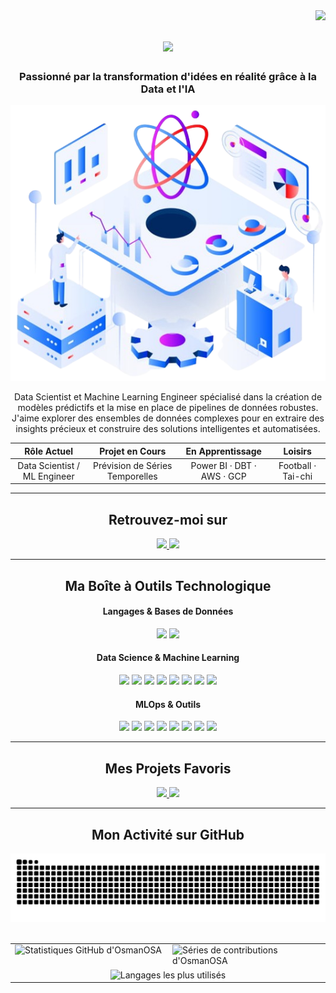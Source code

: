 <img align="right" src="https://visitor-badge.laobi.icu/badge?page_id=OsmanOSA.OsmanOSA" />

<h1 align="center">
  <img src="https://readme-typing-svg.herokuapp.com/?font=Righteous&size=35&center=true&vCenter=true&width=500&height=70&duration=4000&lines=Bonjour!+👋;+Je+suis+Osman+SAID+ALI;" />
</h1>

<h3 align="center">
  Passionné par la transformation d'idées en réalité grâce à la Data et l'IA 
</h3>

<p align="center">
  <img src="https://raw.githubusercontent.com/OsmanOSA/OsmanOSA/main/img_logos/data-science.png" />
</p>

<p align="center">
  Data Scientist et Machine Learning Engineer spécialisé dans la création de modèles prédictifs et la mise en place de pipelines de données robustes. J'aime explorer des ensembles de données complexes pour en extraire des insights précieux et construire des solutions intelligentes et automatisées.
</p>

<div align="center">
  
| Rôle Actuel | Projet en Cours |  En Apprentissage |  Loisirs |
|:---:|:---:|:---:|:---:|
| Data Scientist / ML Engineer | Prévision de Séries Temporelles | Power BI · DBT · AWS · GCP | Football · Tai-chi |

</div>

---

<h2 align="center">Retrouvez-moi sur</h2>

<p align="center">
  <a href="mailto:saidaliosman925@gmail.com">
    <img src="https://img.shields.io/badge/Gmail-D14836?style=for-the-badge&logo=gmail&logoColor=white" />
  </a>
  <a href="https://www.linkedin.com/in/osman-said-ali-90616219a" target="_blank">
    <img src="https://img.shields.io/badge/LinkedIn-0A66C2?style=for-the-badge&logo=linkedin&logoColor=white" />
  </a>
</p>

---

<h2 align="center">Ma Boîte à Outils Technologique</h2>

<div align="center">

  <h4>Langages & Bases de Données</h4>
  <p>
    <img src="https://img.shields.io/badge/Python-3776AB?style=for-the-badge&logo=python&logoColor=white" />
    <img src="https://img.shields.io/badge/SQL-4479A1?style=for-the-badge&logo=postgresql&logoColor=white" />
  </p>

  <h4>Data Science & Machine Learning</h4>
  <p>
    <img src="https://img.shields.io/badge/Pandas-150458?style=for-the-badge&logo=pandas&logoColor=white" />
    <img src="https://img.shields.io/badge/Numpy-013243?style=for-the-badge&logo=numpy&logoColor=white" />
    <img src="https://img.shields.io/badge/Scikit--learn-F7931A?style=for-the-badge&logo=scikit-learn&logoColor=white" />
    <img src="https://img.shields.io/badge/TensorFlow-FF6F00?style=for-the-badge&logo=tensorflow&logoColor=white" />
    <img src="https://img.shields.io/badge/Plotly-3F4F75?style=for-the-badge&logo=plotly&logoColor=white" />
    <img src="https://img.shields.io/badge/Matplotlib-3776AB?style=for-the-badge&logo=matplotlib&logoColor=white" />
    <img src="https://img.shields.io/badge/Statsmodels-1A2C59?style=for-the-badge&logo=python&logoColor=white" />
    <img src="https://img.shields.io/badge/SciPy-8CAAE6?style=for-the-badge&logo=scipy&logoColor=white" />
  </p>
  
  <h4>MLOps & Outils</h4>
  <p>
    <img src="https://img.shields.io/badge/Docker-2496ED?style=for-the-badge&logo=docker&logoColor=white" />
    <img src="https://img.shields.io/badge/Git-F05032?style=for-the-badge&logo=git&logoColor=white" />
    <img src="https://img.shields.io/badge/GitHub-181717?style=for-the-badge&logo=github&logoColor=white" />
    <img src="https://img.shields.io/badge/FastAPI-009688?style=for-the-badge&logo=fastapi&logoColor=white" />
    <img src="https://img.shields.io/badge/Flask-000000?style=for-the-badge&logo=flask&logoColor=white" />
    <img src="https://img.shields.io/badge/Streamlit-FF4B4B?style=for-the-badge&logo=streamlit&logoColor=white" />
    <img src="https://img.shields.io/badge/Airflow-017CEE?style=for-the-badge&logo=apache-airflow&logoColor=white" />
    <img src="https://img.shields.io/badge/MLflow-0084D5?style=for-the-badge&logo=mlflow&logoColor=white" />
  </p>
</div>

---

<h2 align="center">Mes Projets Favoris</h2>

<div align="center">
  <a href="https://github.com/OsmanOSA/Projet_Traitement_automatique_du_langage" target="_blank">
    <img src="https://github-readme-stats.vercel.app/api/pin/?username=OsmanOSA&repo=Projet_Traitement_automatique_du_langage&theme=tokyonight&border_radius=10" />
  </a>
  <a href="https://github.com/OsmanOSA/projet_prevision_energies_bloc5" target="_blank">
    <img src="https://github-readme-stats.vercel.app/api/pin/?username=OsmanOSA&repo=projet_prevision_energies_bloc5&theme=tokyonight&border_radius=10" />
  </a>
</div>

---

<h2 align="center">Mon Activité sur GitHub</h2>

<div align="center">
  <img src="https://raw.githubusercontent.com/OsmanOSA/OsmanOSA/output/github-contribution-grid-snake.svg" alt="Mes contributions" />
</div>

<br>

<table>
  <tr>
    <td width="50%" valign="top">
      <img src="https://github-readme-stats.vercel.app/api?username=OsmanOSA&show_icons=true&theme=tokyonight&rank_icon=github&border_radius=10&count_private=true" alt="Statistiques GitHub d'OsmanOSA" />
    </td>
    <td width="50%" valign="top">
      <img src="https://github-readme-streak-stats.herokuapp.com?user=OsmanOSA&theme=tokyonight&border_radius=10&count_private=true" alt="Séries de contributions d'OsmanOSA" />
    </td>
  </tr>
  <tr>
    <td colspan="2" align="center">
      <img src="https://github-readme-stats.vercel.app/api/top-langs/?username=OsmanOSA&layout=compact&theme=tokyonight&border_radius=10&langs_count=8&hide=HTML" alt="Langages les plus utilisés" />
    </td>
  </tr>
</table>
